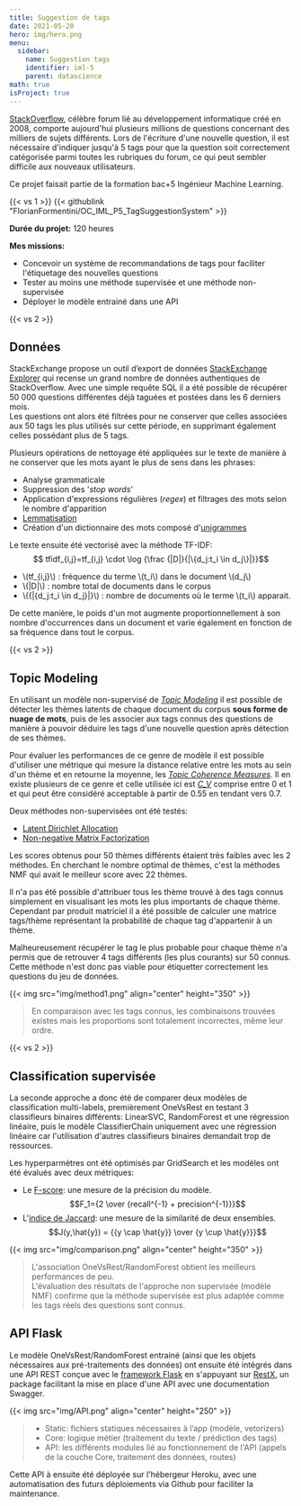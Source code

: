 ```yaml
---
title: Suggestion de tags
date: 2021-05-20
hero: img/hero.png
menu:
  sidebar:
    name: Suggestion tags
    identifier: iml-5
    parent: datascience
math: true
isProject: true
---
```


[StackOverflow](http://stackoverflow.com), célèbre forum lié au développement informatique créé en 2008, comporte aujourd'hui plusieurs millions de questions concernant des milliers de sujets différents. Lors de l'écriture d'une nouvelle question, il est nécessaire d'indiquer jusqu'à 5 tags pour que la question soit correctement catégorisée parmi toutes les rubriques du forum, ce qui peut sembler difficile aux nouveaux utilisateurs.

Ce projet faisait partie de la formation bac+5 Ingénieur Machine Learning.

{{< vs 1 >}}
{{< githublink "FlorianFormentini/OC_IML_P5_TagSuggestionSystem" >}}


**Durée du projet:** 120 heures

**Mes missions:**
- Concevoir un système de recommandations de tags pour faciliter l'étiquetage des nouvelles questions
- Tester au moins une méthode supervisée et une méthode non-supervisée
- Déployer le modèle entrainé dans une API


{{< vs 2 >}}

## Données

StackExchange propose un outil d’export de données [StackExchange Explorer](https://data.stackexchange.com/stackoverflow/query/new) qui recense un grand nombre de données authentiques de StackOverflow. Avec une simple requête SQL il a été possible de récupérer 50 000 questions différentes déjà taguées et postées dans les 6 derniers mois.  
Les questions ont alors été filtrées pour ne conserver que celles associées aux 50 tags les plus utilisés sur cette période, en supprimant également celles possédant plus de 5 tags.

Plusieurs opérations de nettoyage été appliquées sur le texte de manière à ne conserver que les mots ayant le plus de sens dans les phrases:
- Analyse grammaticale
- Suppression des '*stop words*'
- Application d'expressions régulières (*regex*) et filtrages des mots selon le nombre d'apparition
- [Lemmatisation](https://fr.wikipedia.org/wiki/Lemmatisation)
- Création d'un dictionnaire des mots composé d'[unigrammes](https://fr.wikipedia.org/wiki/N-gramme)

Le texte ensuite été vectorisé avec la méthode TF-IDF:
$$ tfidf_{i,j}=tf_{i,j} \cdot \log {\frac  {|D|}{|\{d_j:t_i \in d_j\}|}}$$
- \\(tf_{i,j}\\) : fréquence du terme \\(t_i\\) dans le document \\(d_j\\)
- \\(|D|\\) : nombre total de documents dans le corpus
- \\({|\{d_j:t_i \in d_j\}|}\\) : nombre de documents où le terme \\(t_i\\) apparait.

De cette manière, le poids d'un mot augmente proportionnellement à son nombre d'occurrences dans un document et varie également en fonction de sa fréquence dans tout le corpus.

{{< vs 2 >}}

## Topic Modeling

En utilisant un modèle non-supervisé de [*Topic Modeling*](https://fr.wikipedia.org/wiki/Topic_model) il est possible de détecter les thèmes latents de chaque document du corpus **sous forme de nuage de mots**, puis de les associer aux tags connus des questions de manière à pouvoir déduire les tags d'une nouvelle question après détection de ses thèmes.

Pour évaluer les performances de ce genre de modèle il est possible d'utiliser une métrique qui mesure la distance relative entre les mots au sein d'un thème et en retourne la moyenne, les [*Topic Coherence Measures*](https://towardsdatascience.com/understanding-topic-coherence-measures-4aa41339634c). Il en existe plusieurs de ce genre et celle utilisée ici est [*C_V*](https://ieeexplore.ieee.org/document/8259775) comprise entre 0 et 1 et qui peut être considéré acceptable à partir de 0.55 en tendant vers 0.7.

Deux méthodes non-supervisées ont été testés: 
- [Latent Dirichlet Allocation](https://en.wikipedia.org/wiki/Latent_Dirichlet_allocation)
- [Non-negative Matrix Factorization](https://en.wikipedia.org/wiki/Non-negative_matrix_factorization)

Les scores obtenus pour 50 thèmes différents étaient très faibles avec les 2 méthodes. En cherchant le nombre optimal de thèmes, c'est la méthodes NMF qui avait le meilleur score avec 22 thèmes. 

Il n'a pas été possible d'attribuer tous les thème trouvé à des tags connus simplement en visualisant les mots les plus importants de chaque thème. Cependant par produit matriciel il a été possible de calculer une matrice tags/thème représentant la probabilité de chaque tag d'appartenir à un thème.

Malheureusement récupérer le tag le plus probable pour chaque thème n'a permis que de retrouver 4 tags différents (les plus courants) sur 50 connus. Cette méthode n'est donc pas viable pour étiquetter correctement les questions du jeu de données.

{{< img src="img/method1.png" align="center" height="350" >}}
> En comparaison avec les tags connus, les combinaisons trouvées existes mais les proportions sont totalement incorrectes, même leur ordre.

{{< vs 2 >}}

## Classification supervisée

La seconde approche a donc été de comparer deux modèles de classification multi-labels, premièrement OneVsRest en testant 3 classifieurs binaires différents: LinearSVC, RandomForest et une régression linéaire, puis le modèle ClassifierChain uniquement avec une régression linéaire car l'utilisation d'autres classifieurs binaires demandait trop de ressources.

Les hyperparmètres ont été optimisés par GridSearch et les modèles ont été évalués avec deux métriques:
- Le [F-score](https://en.wikipedia.org/wiki/F-score): une mesure de la précision du modèle.
    $$F_1={2 \over {recall^{-1} + precision^{-1}}}$$
- L'[indice de Jaccard](https://fr.wikipedia.org/wiki/Indice_et_distance_de_Jaccard): une mesure de la similarité de deux ensembles.
    $$J(y,\hat{y}) = {{y \cap \hat{y}} \over {y \cup \hat{y}}}$$


{{< img src="img/comparison.png" align="center" height="350" >}}
> L'association OneVsRest/RandomForest obtient les meilleurs performances de peu.  
> L'évaluation des résultats de l'approche non supervisée (modèle NMF) confirme que la méthode supervisée est plus adaptée comme les tags réels des questions sont connus.


## API Flask

Le modèle OneVsRest/RandomForest entrainé (ainsi que les objets nécessaires aux pré-traitements des données) ont ensuite été intégrés dans une API REST conçue avec le [framework Flask](https://flask.palletsprojects.com/en/2.2.x/) en s'appuyant sur [RestX](https://flask-restx.readthedocs.io/en/latest/), un package facilitant la mise en place d'une API avec une documentation Swagger.

{{< img src="img/API.png" align="center" height="250" >}}
> - Static: fichiers statiques nécessaires à l’app (modèle, vetorizers)
> - Core: logique métier (traitement du texte / prédiction des tags)
> - API: les différents modules lié au fonctionnement de l'API (appels de la couche Core, traitement des données, routes)

Cette API à ensuite été déployée sur l'hébergeur Heroku, avec une automatisation des futurs déploiements via Github pour faciliter la maintenance.